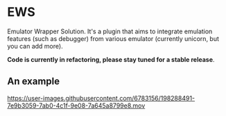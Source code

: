 # EWS 

Emulator Wrapper Solution. 
It's a plugin that aims to integrate emulation features (such as debugger) 
from various emulator (currently unicorn, but you can add more). 

**Code is currently in refactoring, please stay tuned for a stable release**. 

## An example 

https://user-images.githubusercontent.com/6783156/198288491-7e9b3059-7ab0-4c1f-9e08-7a645a8799e8.mov


